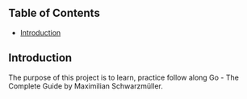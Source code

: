 ## Table of Contents  
- [Introduction](#introduction)  

## Introduction

The purpose of this project is to learn, practice follow along Go - The Complete Guide by Maximilian Schwarzmüller.